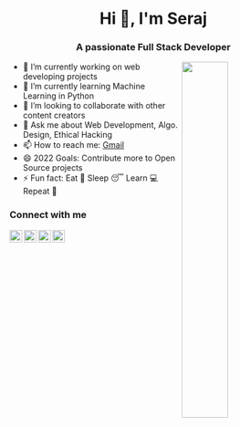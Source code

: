 <h1 align="center">Hi 👋, I'm Seraj</h1>
<h3 align="center">A passionate Full Stack Developer</h3>

<img align="right" border-radius="14px" width="40%" src="https://media.giphy.com/media/26tn33aiTi1jkl6H6/giphy.gif" />

- 🔭 I’m currently working on web developing projects
- 🌱 I’m currently learning Machine Learning in Python
- 👯 I’m looking to collaborate with other content creators
- 💬 Ask me about Web Development, Algo. Design, Ethical Hacking
- 📫 How to reach me: <a href="mailto:serajkhan48522@gmail.com"> Gmail</a>
- 😄 2022 Goals: Contribute more to Open Source projects
- ⚡ Fun fact: Eat 🍔 Sleep 😴 Learn 💻 Repeat 🔁


### Connect with me

<a href="https://twitter.com/Its_Seraj">
  <img align="left" alt="Seraj Khan | Twitter" width="22px" src="https://cdn.jsdelivr.net/npm/simple-icons@v3/icons/twitter.svg" />
</a>
<a href="https://www.linkedin.com/in/seraj-khan-a75508b8/">
  <img align="left" alt="Seraj's LinkdeIN" width="22px" src="https://cdn.jsdelivr.net/npm/simple-icons@v3/icons/linkedin.svg" />
</a>
<a href="https://www.instagram.com/me.s3raj">
  <img align="left" alt="Seraj's Instagram" width="22px" height="22px" src="https://cdn.jsdelivr.net/npm/simple-icons@v3/icons/instagram.svg" />
</a>
<a href="https://t.me/its_seraj">
  <img align="left" alt="Seraj's Telegram" width="22px" height="22px" src="https://cdn.jsdelivr.net/npm/simple-icons@v3/icons/telegram.svg" />
</a>
<br />
<br />

<!--
**seraj48522/seraj48522** is a ✨ _special_ ✨ repository because its `README.md` (this file) appears on your GitHub profile.

Here are some ideas to get you started:
- 🤔 I’m looking for help with ...


-->
